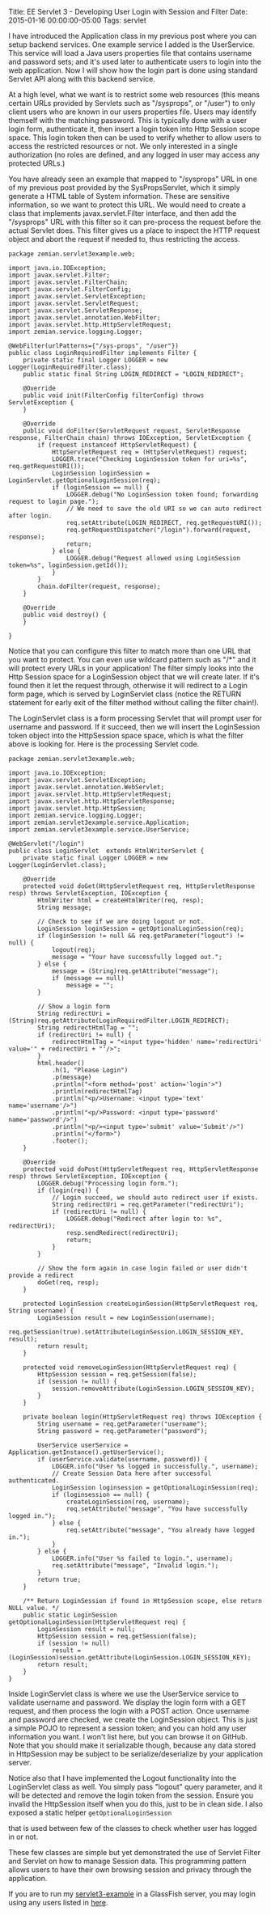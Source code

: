 Title: EE Servlet 3 - Developing User Login with Session and Filter
Date: 2015-01-16 00:00:00-05:00
Tags: servlet


I have introduced the Application class in my previous post where you can setup backend services. One example service I added is the UserService. This service will load a Java users properties file that contains username and password sets; and it's used later to authenticate users to login into the web application. Now I will show how the login part is done using standard Servlet API along with this backend service.

At a high level, what we want is to restrict some web resources (this means certain URLs provided by Servlets such as "/sysprops", or "/user") to only client users who are known in our users properties file. Users may identify themself with the matching password. This is typically done with a user login form, authenticate it, then insert a login token into Http Session scope space. This login token then can be used to verify whether to allow users to access the restricted resources or not. We only interested in a single authorization (no roles are defined, and any logged in user may access any protected URLs.)

You have already seen an example that mapped to "/sysprops" URL in one of my previous post provided by the SysPropsServlet, which it simply generate a HTML table of System information. These are sensitive information, so we want to protect this URL. We would need to create a class that implements javax.servlet.Filter interface, and then add the "/sysprops" URL with this filter so it can pre-process the request before the actual Servlet does. This filter gives us a place to inspect the HTTP request object and abort the request if needed to, thus restricting the access.
```
package zemian.servlet3example.web;

import java.io.IOException;
import javax.servlet.Filter;
import javax.servlet.FilterChain;
import javax.servlet.FilterConfig;
import javax.servlet.ServletException;
import javax.servlet.ServletRequest;
import javax.servlet.ServletResponse;
import javax.servlet.annotation.WebFilter;
import javax.servlet.http.HttpServletRequest;
import zemian.service.logging.Logger;

@WebFilter(urlPatterns={"/sys-props", "/user"})
public class LoginRequiredFilter implements Filter {
    private static final Logger LOGGER = new Logger(LoginRequiredFilter.class);
    public static final String LOGIN_REDIRECT = "LOGIN_REDIRECT";
   
    @Override
    public void init(FilterConfig filterConfig) throws ServletException {
    }

    @Override
    public void doFilter(ServletRequest request, ServletResponse response, FilterChain chain) throws IOException, ServletException {
        if (request instanceof HttpServletRequest) {
            HttpServletRequest req = (HttpServletRequest) request;
            LOGGER.trace("Checking LoginSession token for uri=%s", req.getRequestURI());
            LoginSession loginSession = LoginServlet.getOptionalLoginSession(req);
            if (loginSession == null) {
                LOGGER.debug("No LoginSession token found; forwarding request to login page.");
                // We need to save the old URI so we can auto redirect after login.
                req.setAttribute(LOGIN_REDIRECT, req.getRequestURI());
                req.getRequestDispatcher("/login").forward(request, response);
                return;
            } else {
                LOGGER.debug("Request allowed using LoginSession token=%s", loginSession.getId());
            }
        }
        chain.doFilter(request, response);
    }

    @Override
    public void destroy() {
    }

}
```
Notice that you can configure this filter to match more than one URL that you want to protect. You can even use wildcard pattern such as "/*" and it will protect every URLs in your application! The filter simply looks into the Http Session space for a LoginSession object that we will create later. If it's found then it let the request through, otherwise it will redirect to a Login form page, which is served by LoginServlet class (notice the RETURN statement for early exit of the filter method without calling the filter chain!).

The LoginServlet class is a form processing Servlet that will prompt user for username and password. If it succeed, then we will insert the LoginSession token object into the HttpSession space space, which is what the filter above is looking for. Here is the processing Servlet code.
```
package zemian.servlet3example.web;

import java.io.IOException;
import javax.servlet.ServletException;
import javax.servlet.annotation.WebServlet;
import javax.servlet.http.HttpServletRequest;
import javax.servlet.http.HttpServletResponse;
import javax.servlet.http.HttpSession;
import zemian.service.logging.Logger;
import zemian.servlet3example.service.Application;
import zemian.servlet3example.service.UserService;

@WebServlet("/login")
public class LoginServlet  extends HtmlWriterServlet {
    private static final Logger LOGGER = new Logger(LoginServlet.class);
    
    @Override
    protected void doGet(HttpServletRequest req, HttpServletResponse resp) throws ServletException, IOException {
        HtmlWriter html = createHtmlWriter(req, resp); 
        String message;
        
        // Check to see if we are doing logout or not.
        LoginSession loginSession = getOptionalLoginSession(req);
        if (loginSession != null && req.getParameter("logout") != null) {
            logout(req);
            message = "Your have successfully logged out.";
        } else {    
            message = (String)req.getAttribute("message");
            if (message == null)
                message = "";
        }   
        
        // Show a login form
        String redirectUri = (String)req.getAttribute(LoginRequiredFilter.LOGIN_REDIRECT);
        String redirectHtmlTag = "";
        if (redirectUri != null) {
            redirectHtmlTag = "<input type='hidden' name='redirectUri' value='" + redirectUri + "'/>";
        }
        html.header()
            .h(1, "Please Login")
            .p(message)
            .println("<form method='post' action='login'>")
            .println(redirectHtmlTag)
            .println("<p/>Username: <input type='text' name='username'/>")
            .println("<p/>Password: <input type='password' name='password'/>")
            .println("<p/><input type='submit' value='Submit'/>")
            .println("</form>")
            .footer();
    }

    @Override
    protected void doPost(HttpServletRequest req, HttpServletResponse resp) throws ServletException, IOException {
        LOGGER.debug("Processing login form.");
        if (login(req)) {
            // Login succeed, we should auto redirect user if exists.
            String redirectUri = req.getParameter("redirectUri");
            if (redirectUri != null) {
                LOGGER.debug("Redirect after login to: %s", redirectUri);
                resp.sendRedirect(redirectUri);
                return;
            }
        }
        
        // Show the form again in case login failed or user didn't provide a redirect
        doGet(req, resp);
    }    
       
    protected LoginSession createLoginSession(HttpServletRequest req, String username) {
        LoginSession result = new LoginSession(username);
        req.getSession(true).setAttribute(LoginSession.LOGIN_SESSION_KEY, result);
        return result;
    }
    
    protected void removeLoginSession(HttpServletRequest req) {
        HttpSession session = req.getSession(false);
        if (session != null) {
            session.removeAttribute(LoginSession.LOGIN_SESSION_KEY);
        }
    }

    private boolean login(HttpServletRequest req) throws IOException {
        String username = req.getParameter("username");
        String password = req.getParameter("password");
        
        UserService userService = Application.getInstance().getUserService();
        if (userService.validate(username, password)) {
            LOGGER.info("User %s logged in successfully.", username);
            // Create Session Data here after successful authenticated.
            LoginSession loginsession = getOptionalLoginSession(req);
            if (loginsession == null) {
                createLoginSession(req, username);
                req.setAttribute("message", "You have successfully logged in.");
            } else {
                req.setAttribute("message", "You already have logged in.");             
            }
        } else {
            LOGGER.info("User %s failed to login.", username);
            req.setAttribute("message", "Invalid login.");
        }
        return true;
    }
    
    /** Return LoginSession if found in HttpSession scope, else return NULL value. */
    public static LoginSession getOptionalLoginSession(HttpServletRequest req) {
        LoginSession result = null;
        HttpSession session = req.getSession(false);
        if (session != null)
            result = (LoginSession)session.getAttribute(LoginSession.LOGIN_SESSION_KEY);
        return result;
    }
}
```
Inside LoginServlet class is where we use the UserService service to validate username and password. We display the login form with a GET request, and then process the login with a POST action. Once username and password are checked, we create the LoginSession object. This is just a simple POJO to represent a session token; and you can hold any user information you want. I won't list here, but you can browse it on GitHub. Note that you should make it serializable though, because any data stored in HttpSession may be subject to be serialize/deserialize by your application server.

Notice also that I have implemented the Logout functionality into the LoginServlet class
 as well. You simply pass "logout" query parameter, and it will be 
detected and remove the login token from the session. Ensure you invalid
 the HttpSession itself when you do this, just to be in clean side. I 
also exposed a static helper `getOptionalLoginSession`

that is used between few of the classes to check whether user has logged in or not.

These few classes are simple but yet demonstrated the use of Servlet Filter and Servlet on how to manage Session data. This programming pattern allows users to have their own browsing session and privacy through the application.

If you are to run my [servlet3-example](https://github.com/saltnlight5/java-ee6-examples/tree/master/servlet3-example)  in a GlassFish server, you may login using any users listed in [here](https://github.com/saltnlight5/java-ee6-examples/blob/master/servlet3-example/src/main/resources/zemian/servlet3example/service/users.properties).

